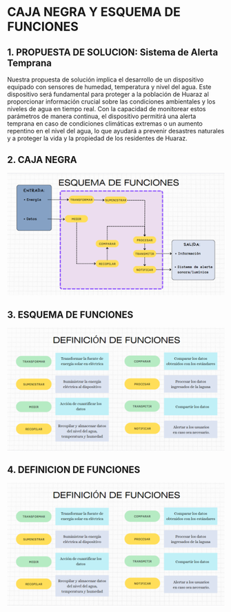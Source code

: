 <P align="center"><h1>CAJA NEGRA Y ESQUEMA DE FUNCIONES</h1></p>
<h2>1. PROPUESTA DE SOLUCION: Sistema de Alerta Temprana</h2>

<p>Nuestra propuesta de solución implica el desarrollo de un dispositivo equipado con sensores de humedad, temperatura y nivel del agua. Este dispositivo será fundamental para proteger a la población de Huaraz al proporcionar información crucial sobre las condiciones ambientales y los niveles de agua en tiempo real. Con la capacidad de monitorear estos parámetros de manera continua, el dispositivo permitirá una alerta temprana en caso de condiciones climáticas extremas o un aumento repentino en el nivel del agua, lo que ayudará a prevenir desastres naturales y a proteger la vida y la propiedad de los residentes de Huaraz.</p>
<h2>2. CAJA NEGRA</h2>

<p align="center"><img src="../../Imagenes/I_E_5/caja_negra.png" /></p>



<h2>3. ESQUEMA DE FUNCIONES</h2>

<p align="center"><img src="../../Imagenes/I_E_5/mapa.png"  /></p>
<h2>4. DEFINICION DE FUNCIONES</h2>

<p align="center"><img src="../../Imagenes/I_E_5/def.png"  /></p>

